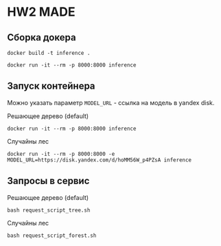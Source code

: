 # HW2 MADE

## Сборка докера

`docker build -t inference .`

`docker run -it --rm -p 8000:8000 inference`

## Запуск контейнера 

Можно указать параметр `MODEL_URL` - ссылка на модель в yandex disk.

Решающее дерево (default)

`docker run -it --rm -p 8000:8000 inference`

Случайны лес

`docker run -it --rm -p 8000:8000 -e MODEL_URL=https://disk.yandex.com/d/hoMM56W_p4PZsA inference`

## Запросы в сервис

Решающее дерево (default)

`bash request_script_tree.sh`

Случайны лес

`bash request_script_forest.sh`

